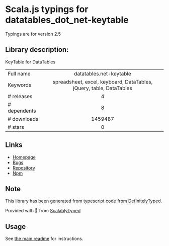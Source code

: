 
# Scala.js typings for datatables_dot_net-keytable

Typings are for version 2.5

## Library description:
KeyTable for DataTables

|                    |                 |
| ------------------ | :-------------: |
| Full name          | datatables.net-keytable |
| Keywords           | spreadsheet, excel, keyboard, DataTables, jQuery, table, DataTables |
| # releases         | 4 |
| # dependents       | 8 |
| # downloads        | 1459487 |
| # stars            | 0 |

## Links
- [Homepage](https://datatables.net)
- [Bugs](https://datatables.net/forums)
- [Repository](https://github.com/DataTables/Dist-DataTables-KeyTable)
- [Npm](https://www.npmjs.com/package/datatables.net-keytable)
    


## Note
This library has been generated from typescript code from [DefinitelyTyped](https://definitelytyped.org).

Provided with :purple_heart: from [ScalablyTyped](https://github.com/oyvindberg/ScalablyTyped)

## Usage
See [the main readme](../../readme.md) for instructions.


